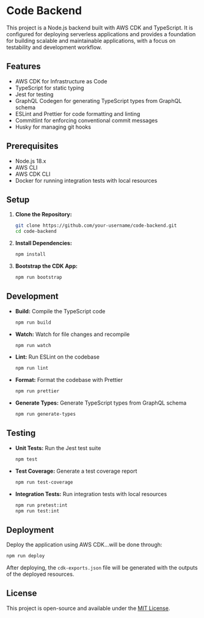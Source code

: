 # Code Backend

This project is a Node.js backend built with AWS CDK and TypeScript. It is configured for deploying serverless applications and provides a foundation for building scalable and maintainable applications, with a focus on testability and development workflow.

## Features

- AWS CDK for Infrastructure as Code
- TypeScript for static typing
- Jest for testing
- GraphQL Codegen for generating TypeScript types from GraphQL schema
- ESLint and Prettier for code formatting and linting
- Commitlint for enforcing conventional commit messages
- Husky for managing git hooks

## Prerequisites

- Node.js 18.x
- AWS CLI
- AWS CDK CLI
- Docker for running integration tests with local resources

## Setup

1. **Clone the Repository:**

   ```sh
   git clone https://github.com/your-username/code-backend.git
   cd code-backend
   ```

2. **Install Dependencies:**

   ```sh
   npm install
   ```

3. **Bootstrap the CDK App:**
   ```sh
   npm run bootstrap
   ```

## Development

- **Build:** Compile the TypeScript code

  ```sh
  npm run build
  ```

- **Watch:** Watch for file changes and recompile

  ```sh
  npm run watch
  ```

- **Lint:** Run ESLint on the codebase

  ```sh
  npm run lint
  ```

- **Format:** Format the codebase with Prettier

  ```sh
  npm run prettier
  ```

- **Generate Types:** Generate TypeScript types from GraphQL schema
  ```sh
  npm run generate-types
  ```

## Testing

- **Unit Tests:** Run the Jest test suite

  ```sh
  npm test
  ```

- **Test Coverage:** Generate a test coverage report

  ```sh
  npm run test-coverage
  ```

- **Integration Tests:** Run integration tests with local resources
  ```sh
  npm run pretest:int
  npm run test:int
  ```

## Deployment

Deploy the application using AWS CDK...will be done through:

```sh
npm run deploy
```

After deploying, the `cdk-exports.json` file will be generated with the outputs of the deployed resources.

## License

This project is open-source and available under the [MIT License](LICENSE).
